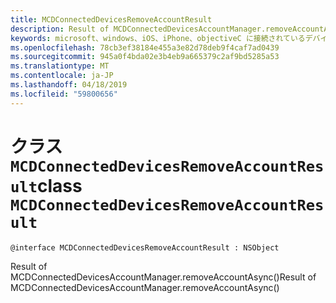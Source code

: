 ```yaml
---
title: MCDConnectedDevicesRemoveAccountResult
description: Result of MCDConnectedDevicesAccountManager.removeAccountAsync()
keywords: microsoft、windows、iOS、iPhone、objectiveC に接続されているデバイス、プロジェクトのローマ
ms.openlocfilehash: 78cb3ef38184e455a3e82d78deb9f4caf7ad0439
ms.sourcegitcommit: 945a0f4bda02e3b4eb9a665379c2af9bd5285a53
ms.translationtype: MT
ms.contentlocale: ja-JP
ms.lasthandoff: 04/18/2019
ms.locfileid: "59800656"
---
```

# <a name="class-mcdconnecteddevicesremoveaccountresult"></a><span data-ttu-id="11be5-104">クラス `MCDConnectedDevicesRemoveAccountResult`</span><span class="sxs-lookup"><span data-stu-id="11be5-104">class `MCDConnectedDevicesRemoveAccountResult`</span></span> 

```
@interface MCDConnectedDevicesRemoveAccountResult : NSObject
```  
<span data-ttu-id="11be5-105">Result of MCDConnectedDevicesAccountManager.removeAccountAsync()</span><span class="sxs-lookup"><span data-stu-id="11be5-105">Result of MCDConnectedDevicesAccountManager.removeAccountAsync()</span></span>